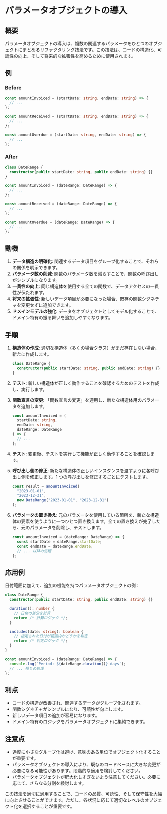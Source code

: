 # パラメータオブジェクトの導入

## 概要

パラメータオブジェクトの導入は、複数の関連するパラメータをひとつのオブジェクトにまとめるリファクタリング技法です。この技法は、コードの構造化、可読性の向上、そして将来的な拡張性を高めるために使用されます。

## 例

### Before

```typescript
const amountInvoiced = (startDate: string, endDate: string) => {
  // ...
};

const amountReceived = (startDate: string, endDate: string) => {
  // ...
};

const amountOverdue = (startDate: string, endDate: string) => {
  // ...
};
```

### After

```typescript
class DateRange {
  constructor(public startDate: string, public endDate: string) {}
}

const amountInvoiced = (dateRange: DateRange) => {
  // ...
};

const amountReceived = (dateRange: DateRange) => {
  // ...
};

const amountOverdue = (dateRange: DateRange) => {
  // ...
};
```

## 動機

1. **データ構造の明確化**: 関連するデータ項目をグループ化することで、それらの関係を明示できます。
2. **パラメータ数の削減**: 関数のパラメータ数を減らすことで、関数の呼び出しがシンプルになります。
3. **一貫性の向上**: 同じ構造体を使用する全ての関数で、データアクセスの一貫性が保たれます。
4. **将来の拡張性**: 新しいデータ項目が必要になった場合、既存の関数シグネチャを変更せずに追加できます。
5. **ドメインモデルの強化**: データをオブジェクトとしてモデル化することで、ドメイン特有の振る舞いを追加しやすくなります。

## 手順

1. **構造体の作成**:
   適切な構造体（多くの場合クラス）がまだ存在しない場合、新たに作成します。

   ```typescript
   class DateRange {
     constructor(public startDate: string, public endDate: string) {}
   }
   ```

2. **テスト**:
   新しい構造体が正しく動作することを確認するためのテストを作成し、実行します。

3. **関数宣言の変更**:
   「関数宣言の変更」を適用し、新たな構造体用のパラメータを追加します。

   ```typescript
   const amountInvoiced = (
     startDate: string,
     endDate: string,
     dateRange: DateRange
   ) => {
     // ...
   };
   ```

4. **テスト**:
   変更後、テストを実行して機能が正しく動作することを確認します。

5. **呼び出し側の修正**:
   新たな構造体の正しいインスタンスを渡すように各呼び出し側を修正します。1 つの呼び出しを修正するごとにテストします。

   ```typescript
   const result = amountInvoiced(
     "2023-01-01",
     "2023-12-31",
     new DateRange("2023-01-01", "2023-12-31")
   );
   ```

6. **パラメータの置き換え**:
   元のパラメータを使用している箇所を、新たな構造体の要素を使うように一つひとつ置き換えます。全ての置き換えが完了したら、元のパラメータを削除し、テストします。

   ```typescript
   const amountInvoiced = (dateRange: DateRange) => {
     const startDate = dateRange.startDate;
     const endDate = dateRange.endDate;
     // ... 以降の処理
   };
   ```

## 応用例

日付範囲に加えて、追加の機能を持つパラメータオブジェクトの例：

```typescript
class DateRange {
  constructor(public startDate: string, public endDate: string) {}

  duration(): number {
    // 日付の差分を計算
    return /* 計算ロジック */;
  }

  includes(date: string): boolean {
    // 指定された日付が範囲内かどうかを判定
    return /* 判定ロジック */;
  }
}

const amountInvoiced = (dateRange: DateRange) => {
  console.log(`Period: ${dateRange.duration()} days`);
  // ... 残りの処理
};
```

## 利点

- コードの構造が改善され、関連するデータがグループ化されます。
- 関数シグネチャがシンプルになり、可読性が向上します。
- 新しいデータ項目の追加が容易になります。
- ドメイン特有のロジックをパラメータオブジェクトに集約できます。

## 注意点

- 過度に小さなグループ化は避け、意味のある単位でオブジェクト化することが重要です。
- パラメータオブジェクトの導入により、既存のコードベースに大きな変更が必要になる可能性があります。段階的な適用を検討してください。
- パラメータオブジェクトが肥大化しすぎないよう注意してください。必要に応じて、さらなる分割を検討します。

この技法を適切に適用することで、コードの品質、可読性、そして保守性を大幅に向上させることができます。ただし、各状況に応じて適切なレベルのオブジェクト化を選択することが重要です。
